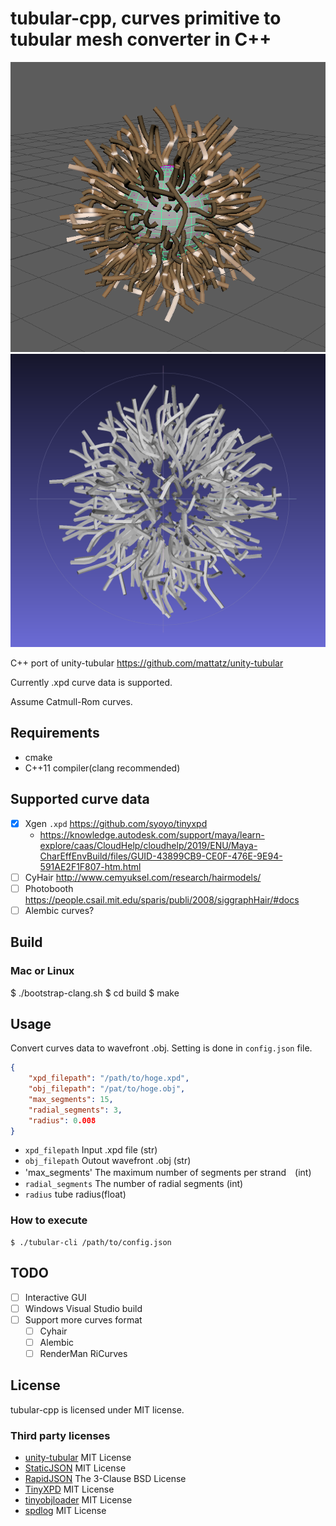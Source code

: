 # tubular-cpp, curves primitive to tubular mesh converter in C++

![xpd](img/pSphere1-xpd.png)
![obj](img/pSphere1-obj.png)

C++ port of unity-tubular https://github.com/mattatz/unity-tubular

Currently .xpd curve data is supported.

Assume Catmull-Rom curves.

## Requirements

* cmake
* C++11 compiler(clang recommended)

## Supported curve data

* [x] Xgen `.xpd` https://github.com/syoyo/tinyxpd
  * https://knowledge.autodesk.com/support/maya/learn-explore/caas/CloudHelp/cloudhelp/2019/ENU/Maya-CharEffEnvBuild/files/GUID-43899CB9-CE0F-476E-9E94-591AE2F1F807-htm.html
* [ ] CyHair http://www.cemyuksel.com/research/hairmodels/
* [ ] Photobooth  https://people.csail.mit.edu/sparis/publi/2008/siggraphHair/#docs
* [ ] Alembic curves?

## Build

### Mac or Linux

$ ./bootstrap-clang.sh
$ cd build
$ make

## Usage

Convert curves data to wavefront .obj. Setting is done in `config.json` file.

```json
{
    "xpd_filepath": "/path/to/hoge.xpd",
    "obj_filepath": "/pat/to/hoge.obj",
    "max_segments": 15,
    "radial_segments": 3,
    "radius": 0.008
}
```

- `xpd_filepath` Input .xpd file (str)
- `obj_filepath` Outout wavefront .obj (str)
- 'max_segments' The maximum number of segments per strand　(int)
- `radial_segments` The number of radial segments (int)
- `radius` tube radius(float)

### How to execute

```
$ ./tubular-cli /path/to/config.json
```

## TODO

* [ ] Interactive GUI
* [ ] Windows Visual Studio build
* [ ] Support more curves format
  * [ ] Cyhair
  * [ ] Alembic
  * [ ] RenderMan RiCurves

## License

tubular-cpp is licensed under MIT license.

### Third party licenses

- [unity-tubular](https://github.com/mattatz/unity-tubular) MIT License
- [StaticJSON](https://github.com/netheril96/StaticJSON) MIT License
- [RapidJSON](https://github.com/Tencent/rapidjson) The 3-Clause BSD License
- [TinyXPD](https://github.com/syoyo/tinyxpd) MIT License
- [tinyobjloader](https://github.com/tinyobjloader/tinyobjloader) MIT License
- [spdlog](https://github.com/gabime/spdlog) MIT License

